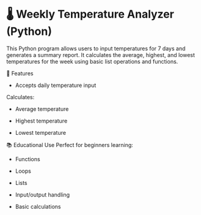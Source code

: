 # 🌡️ Weekly Temperature Analyzer (Python)
This Python program allows users to input temperatures for 7 days and generates a summary report. It calculates the average, highest, and lowest temperatures for the week using basic list operations and functions.

📌 Features
- Accepts daily temperature input


Calculates:

- Average temperature

- Highest temperature

- Lowest temperature


📚 Educational Use
Perfect for beginners learning:

- Functions

- Loops

- Lists

- Input/output handling

- Basic calculations

